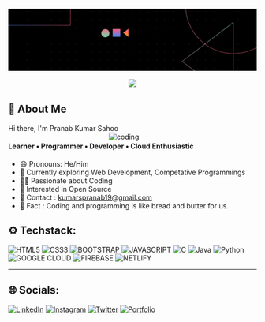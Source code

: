 [![MasterHead](https://github.com/PranabKumarSahoo/PranabKumarSahoo/blob/main/github-profile-header.gif)](https://github.com/PranabKumarSahoo)
<p align="center"><img src="https://readme-typing-svg.herokuapp.com/?font=Mitr&color=31CBD4&size=25&center=true&vCenter=true&lines=Welcome+to+my+Profile+!!;Keep+exploring;Have+a+nice+day+ahead+!!"></p>

## 🙎 About Me
Hi there, 
I'm Pranab Kumar Sahoo 
<img align="right" alt="coding" width="300" src="https://www.careerguide.com/career/wp-content/uploads/2021/08/Full-Stack-Developer-1.gif">
#### Learner • Programmer • Developer • Cloud Enthusiastic
- 😄 Pronouns: He/Him 
- 🌱 Currently exploring Web Development, Competative Programmings
- 👨‍💻 Passionate about Coding
- 📖 Interested in Open Source
- 📧 Contact : kumarspranab19@gmail.com
- 💫 Fact : Coding and programming is like bread and butter for us.

## ⚙️ Techstack: 
![HTML5](https://img.shields.io/badge/HTML5-E34F26?style=for-the-badge&logo=html5&logoColor=white) ![CSS3](https://img.shields.io/badge/CSS3-1572B6?style=for-the-badge&logo=css3&logoColor=white) ![BOOTSTRAP](https://img.shields.io/badge/Bootstrap-563D7C?style=for-the-badge&logo=bootstrap&logoColor=white) ![JAVASCRIPT](https://img.shields.io/badge/JavaScript-323330?style=for-the-badge&logo=javascript&logoColor=F7DF1E) ![C](https://img.shields.io/badge/C-00599C?style=for-the-badge&logo=c&logoColor=white) ![Java](https://img.shields.io/badge/Java-ED8B00?style=for-the-badge&logo=openjdk&logoColor=white) ![Python](https://img.shields.io/badge/Python-3776AB?style=for-the-badge&logo=python&logoColor=white) ![GOOGLE CLOUD](https://img.shields.io/badge/Google_Cloud-4285F4?style=for-the-badge&logo=google-cloud&logoColor=white) ![FIREBASE](https://img.shields.io/badge/firebase-%23039BE5.svg?style=for-the-badge&logo=firebase) ![NETLIFY](https://img.shields.io/badge/netlify-%23000000.svg?style=for-the-badge&logo=netlify&logoColor=#00C7B7)

---

## 🌐 Socials: 
[![LinkedIn](https://img.shields.io/badge/LinkedIn-0077B5?style=for-the-badge&logo=linkedin&logoColor=white)](https://www.linkedin.com/in/pranabks/) [![Instagram](https://img.shields.io/badge/Instagram-E4405F?style=for-the-badge&logo=instagram&logoColor=white)](https://www.instagram.com/_.thepranab._/) [![Twitter](https://img.shields.io/badge/Twitter-1DA1F2?style=for-the-badge&logo=twitter&logoColor=white)](https://twitter.com/PranabKS11)
[![Portfolio](https://img.shields.io/badge/portfolio-%23000000.svg?style=for-the-badge&logo=user&logoColor=black)](https://pranabportfolio.web.app/)
